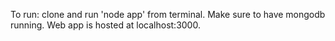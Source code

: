 To run: clone and run 'node app' from terminal. Make sure to have mongodb running. Web app is hosted at localhost:3000.
